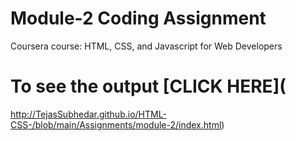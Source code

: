 

# Module-2 Coding Assignment

Coursera course: HTML, CSS, and Javascript for Web Developers

# To see the output [CLICK HERE](
http://TejasSubhedar.github.io/HTML-CSS-/blob/main/Assignments/module-2/index.html)

